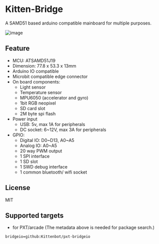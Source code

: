 # Kitten-Bridge

A SAMD51 based arduino compatible mainboard for multiple purposes.

![image](https://user-images.githubusercontent.com/3390845/68564131-b2346e80-048a-11ea-9a24-f42172c13b44.png)



## Feature

* MCU: ATSAMD51J19 
* Dimension: 77.8 x 53.3 x 13mm
* Arduino IO compatible
* Microbit compatible edge connector
* On board components:
  * Light sensor
  * Temperature sensor
  * MPU6050 (accelerator and gyro)
  * 1bit RGB neopixel
  * SD card slot
  * 2M byte spi flash
* Power input
  * USB: 5v, max 1A for peripherals
  * DC socket: 6~12V, max 3A for peripherals
* GPIO:
  * Digital IO: D0~D13, A0~A5
  * Analog IO: A0~A5
  * 20 way PWM output
  * 1 SPI interface
  * 1 SD slot
  * 1 SWD debug interface
  * 1 common bluetooth/ wifi socket


## License

MIT

## Supported targets

* for PXT/arcade
(The metadata above is needed for package search.)

```package
bridgeio=github:Kittenbot/pxt-bridgeio
```
